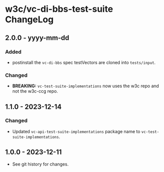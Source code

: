 <!--
Copyright 2024 Digital Bazaar, Inc.

SPDX-License-Identifier: BSD-3-Clause
-->

# w3c/vc-di-bbs-test-suite  ChangeLog

## 2.0.0 - yyyy-mm-dd

### Added
- postinstall the `vc-di-bbs` spec testVectors are cloned into `tests/input`.

### Changed
- **BREAKING:** `vc-test-suite-implementations` now uses the w3c repo and not the w3c-ccg repo.

## 1.1.0 - 2023-12-14

### Changed
- Updated `vc-api-test-suite-implementations` package name to
  `vc-test-suite-implementations`.

## 1.0.0 - 2023-12-11

- See git history for changes.
